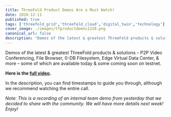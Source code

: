 ```yaml
---
title: ThreeFold Product Demos Are a Must Watch!
date: 2020-12-11
published: true
tags: ['threefold_grid','threefold_cloud','digital_twin','technology']
cover_image: ./images/tfproductdemos1220.png
canonical_url: false
description: "Demos of the latest & greatest ThreeFold products & solutions – some of which are available today & some coming soon on testnet."
---
```


Demos of the latest & greatest ThreeFold products & solutions – P2P Video Conferencing, File Browser, 0-DB Filesystem, Edge Virtual Data Center, & more – some of which are available today & some coming soon on testnet.

**Here is the [full video](https://youtu.be/C7BH_o9JbW0).**

In the description, you can find timestamps to guide you through, although we recommend watching the entire call.

*Note: This is a recording of an internal team demo from yesterday that we decided to share with the community. We will have more details next week! Enjoy!*
